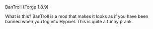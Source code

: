 BanTroll (Forge 1.8.9)


What is this?
BanTroll is a mod that makes it looks as if you have been banned when you log into Hypixel. This is quite a funny prank.
